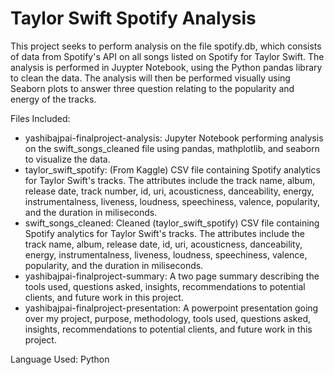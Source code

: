 # Taylor Swift Spotify Analysis
This project seeks to perform analysis on the file spotify.db, which consists of data from Spotify's API on all songs listed on Spotify for Taylor Swift. The analysis is performed in Juypter Notebook, using the Python pandas library to clean the data. The analysis will then be performed visually using Seaborn plots to answer three question relating to the popularity and energy of the tracks.

Files Included:
- yashibajpai-finalproject-analysis: Jupyter Notebook performing analysis on the swift_songs_cleaned file using pandas, mathplotlib, and seaborn to visualize the data.
- taylor_swift_spotify: (From Kaggle) CSV file containing Spotify analytics for Taylor Swift's tracks. The attributes include the track name, album, release date, track number, id, uri, acousticness, danceability, energy, instrumentalness, liveness, loudness, speechiness, valence, popularity, and the duration in miliseconds.
- swift_songs_cleaned: Cleaned (taylor_swift_spotify) CSV file containing Spotify analytics for Taylor Swift's tracks. The attributes include the track name, album, release date, id, uri, acousticness, danceability, energy, instrumentalness, liveness, loudness, speechiness, valence, popularity, and the duration in miliseconds.
- yashibajpai-finalproject-summary: A two page summary describing the tools used, questions asked, insights, recommendations to potential clients, and future work in this project.
- yashibajpai-finalproject-presentation: A powerpoint presentation going over my project, purpose, methodology, tools used, questions asked, insights, recommendations to potential clients, and future work in this project.

Language Used: Python
